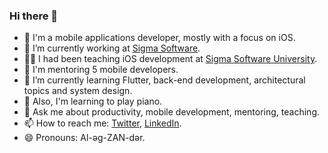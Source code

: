 ### Hi there 👋

- 📱 I'm a mobile applications developer, mostly with a focus on iOS.
- 🔭 I’m currently working at [Sigma Software](https://sigma.software).
- 👨‍🏫 I had been teaching iOS development at [Sigma Software University](https://university.sigma.software).
- 🧩 I'm mentoring 5 mobile developers.
- 🌱 I’m currently learning Flutter, back-end development, architectural topics and system design.
- 🎹 Also, I'm learning to play piano.
- 💬 Ask me about productivity, mobile development, mentoring, teaching.
- 📫 How to reach me: [Twitter](https://twitter.com/iva1ex), [LinkedIn](https://www.linkedin.com/in/iva1ex/).
- 😄 Pronouns: Al-əg-ZAN-dər.
